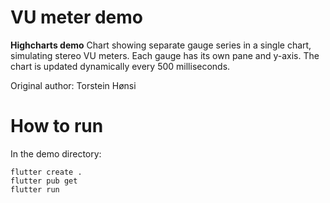 # VU meter demo

**Highcharts demo**
Chart showing separate gauge series in a single chart, simulating stereo
        VU meters. Each gauge has its own pane and y-axis. The chart is updated
        dynamically every 500 milliseconds.

Original author: Torstein Hønsi

# How to run

In the demo directory:

```
flutter create .
flutter pub get
flutter run
```

